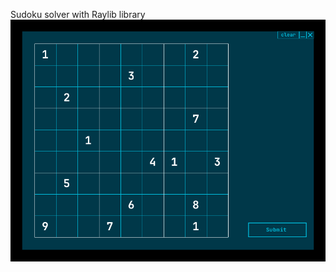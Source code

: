 Sudoku solver with Raylib library
[![Gameplay video](https://raw.githubusercontent.com/klinar-fri/Sudoku/master/sudokuThumbnail.png)](https://github.com/klinar-fri/Sudoku/blob/master/sudokuVideo.mp4)
